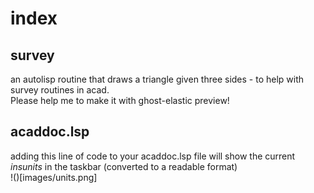 # index

## survey
an autolisp routine that draws a triangle given three sides - to help with survey routines in acad.  
Please help me to make it with ghost-elastic preview!

## acaddoc.lsp

adding this line of code to your acaddoc.lsp file will show the current _insunits_ in the taskbar (converted to a readable format)  
!()[images/units.png]
